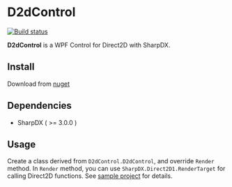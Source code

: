 # D2dControl

[![Build status](https://ci.appveyor.com/api/projects/status/ey3x8chjrxwa967s?svg=true)](https://ci.appveyor.com/project/dalance/d2dcontrol)

**D2dControl** is a WPF Control for Direct2D with SharpDX.

## Install
Download from [nuget](https://www.nuget.org/packages/D2dControl/)

## Dependencies
- SharpDX ( >= 3.0.0 )

## Usage
Create a class derived from `D2dControl.D2dControl`, and override `Render` method.
In `Render` method, you can use `SharpDX.Direct2D1.RenderTarget` for calling Direct2D functions.
See [sample project](https://github.com/dalance/D2dControl/tree/master/Sample) for details.